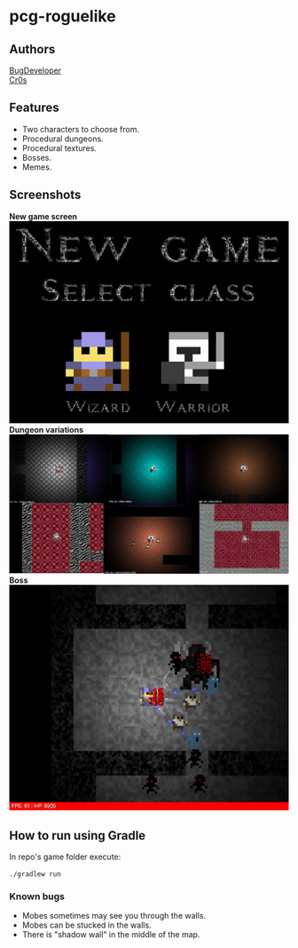 # pcg-roguelike

## Authors
[BugDeveloper](https://github.com/BugDeveloper/)  
[Cr0s](https://github.com/epunwds)

## Features
* Two characters to choose from.
* Procedural dungeons.
* Procedural textures.
* Bosses.
* Memes.

## Screenshots
**New game screen**
<img src="screenshots/classes.png" width="700">
**Dungeon variations**
<img src="screenshots/variations.png" width="700">
**Boss**
<img src="screenshots/boss.png" width="700">

## How to run using Gradle
In repo's game folder execute:
```
./gradlew run
```

### Known bugs
* Mobes sometimes may see you through the walls.
* Mobes can be stucked in the walls.
* There is "shadow wall" in the middle of the map.